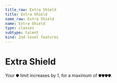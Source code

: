 ```yaml
---
title_raw: Extra Shield
title: Extra Shield
name_raw: Extra Shield
name: Extra Shield
type: classes
subtype: talent
kind: 2nd-level features
---
```


# Extra Shield

Your `🛡` limit increases by 1, for a maximum of `🛡🛡🛡🛡`.
